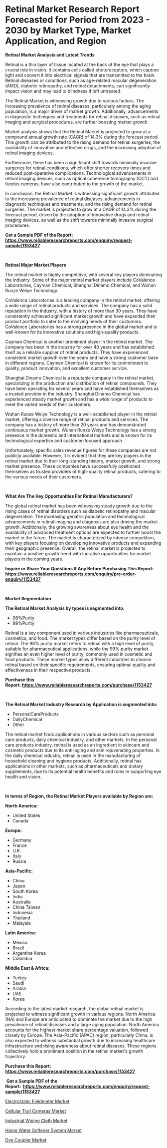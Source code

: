 <p><h1>Retinal Market Research Report Forecasted for Period from 2023 -  2030 by Market Type, Market Application, and Region</h1></p><p><strong>Retinal Market Analysis and Latest Trends</strong></p>
<p><p>Retinal is a thin layer of tissue located at the back of the eye that plays a crucial role in vision. It contains cells called photoreceptors, which capture light and convert it into electrical signals that are transmitted to the brain. Retinal diseases or conditions, such as age-related macular degeneration (AMD), diabetic retinopathy, and retinal detachments, can significantly impact vision and may lead to blindness if left untreated.</p><p>The Retinal Market is witnessing growth due to various factors. The increasing prevalence of retinal diseases, particularly among the aging population, is a major driver of market growth. Additionally, advancements in diagnostic techniques and treatments for retinal diseases, such as retinal imaging and surgical procedures, are further boosting market growth.</p><p>Market analysis shows that the Retinal Market is projected to grow at a compound annual growth rate (CAGR) of 14.3% during the forecast period. This growth can be attributed to the rising demand for retinal surgeries, the availability of innovative and effective drugs, and the increasing adoption of retinal imaging devices.</p><p>Furthermore, there has been a significant shift towards minimally invasive surgeries for retinal conditions, which offer shorter recovery times and reduced post-operative complications. Technological advancements in retinal imaging devices, such as optical coherence tomography (OCT) and fundus cameras, have also contributed to the growth of the market.</p><p>In conclusion, the Retinal Market is witnessing significant growth attributed to the increasing prevalence of retinal diseases, advancements in diagnostic techniques and treatments, and the rising demand for retinal surgeries. The market is projected to grow at a CAGR of 14.3% during the forecast period, driven by the adoption of innovative drugs and retinal imaging devices, as well as the shift towards minimally invasive surgical procedures.</p></p>
<p><strong>Get a Sample PDF of the Report:&nbsp; <a href="https://www.reliableresearchreports.com/enquiry/request-sample/1153427">https://www.reliableresearchreports.com/enquiry/request-sample/1153427</a></strong></p>
<p>&nbsp;</p>
<p><strong>Retinal Major Market Players</strong></p>
<p><p>The retinal market is highly competitive, with several key players dominating the industry. Some of the major retinal market players include CoValence Laboratories, Cayman Chemical, Shanghai Dinamo Chemical, and Wuhan Runze Weiye Technology.</p><p> </p><p>CoValence Laboratories is a leading company in the retinal market, offering a wide range of retinal products and services. The company has a solid reputation in the industry, with a history of more than 30 years. They have consistently achieved significant market growth and have expanded their product portfolio to cater to the evolving needs of their customers. CoValence Laboratories has a strong presence in the global market and is well-known for its innovative solutions and high-quality products.</p><p>Cayman Chemical is another prominent player in the retinal market. The company has been in the industry for over 40 years and has established itself as a reliable supplier of retinal products. They have experienced consistent market growth over the years and have a strong customer base in different regions. Cayman Chemical is known for its commitment to quality, product innovation, and excellent customer service.</p><p>Shanghai Dinamo Chemical is a reputable company in the retinal market, specializing in the production and distribution of retinal compounds. They have been operating for several years and have established themselves as a trusted provider in the industry. Shanghai Dinamo Chemical has experienced steady market growth and has a wide range of products to meet the varied needs of their customers.</p><p>Wuhan Runze Weiye Technology is a well-established player in the retinal market, offering a diverse range of retinal products and services. The company has a history of more than 20 years and has demonstrated continuous market growth. Wuhan Runze Weiye Technology has a strong presence in the domestic and international markets and is known for its technological expertise and customer-focused approach.</p><p>Unfortunately, specific sales revenue figures for these companies are not publicly available. However, it is evident that they are key players in the retinal market due to their long-standing history, market growth, and strong market presence. These companies have successfully positioned themselves as trusted providers of high-quality retinal products, catering to the various needs of their customers.</p></p>
<p>&nbsp;</p>
<p><strong>What Are The Key Opportunities For Retinal Manufacturers?</strong></p>
<p><p>The global retinal market has been witnessing steady growth due to the rising cases of retinal disorders such as diabetic retinopathy and macular degeneration. The increasing geriatric population and technological advancements in retinal imaging and diagnosis are also driving the market growth. Additionally, the growing awareness about eye health and the availability of advanced treatment options are expected to further boost the market in the future. The market is characterized by intense competition, with key players focusing on developing innovative products and expanding their geographic presence. Overall, the retinal market is projected to maintain a positive growth trend with lucrative opportunities for market players in the coming years.</p></p>
<p><strong>Inquire or Share Your Questions If Any Before Purchasing This Report: <a href="https://www.reliableresearchreports.com/enquiry/pre-order-enquiry/1153427">https://www.reliableresearchreports.com/enquiry/pre-order-enquiry/1153427</a></strong></p>
<p>&nbsp;</p>
<p><strong>Market Segmentation</strong></p>
<p><strong>The Retinal Market Analysis by types is segmented into:</strong></p>
<p><ul><li>98%Purity</li><li>99%Purity</li></ul></p>
<p><p>Retinal is a key component used in various industries like pharmaceuticals, cosmetics, and food. The market types differ based on the purity level of retinal. The 98% purity market refers to retinal with a high level of purity, suitable for pharmaceutical applications, while the 99% purity market signifies an even higher level of purity, commonly used in cosmetic and food products. These market types allow different industries to choose retinal based on their specific requirements, ensuring optimal quality and effectiveness in their respective products.</p></p>
<p><strong>Purchase this Report:&nbsp;<a href="https://www.reliableresearchreports.com/purchase/1153427">https://www.reliableresearchreports.com/purchase/1153427</a></strong></p>
<p>&nbsp;</p>
<p><strong>The Retinal Market Industry Research by Application is segmented into:</strong></p>
<p><ul><li>PersonalCareProducts</li><li>DailyChemical</li><li>Other</li></ul></p>
<p><p>The retinal market finds applications in various sectors such as personal care products, daily chemical industry, and other markets. In the personal care products industry, retinal is used as an ingredient in skincare and cosmetic products due to its anti-aging and skin rejuvenating properties. In the daily chemical industry, retinal is used in the manufacturing of household cleaning and hygiene products. Additionally, retinal has applications in other markets, such as pharmaceuticals and dietary supplements, due to its potential health benefits and roles in supporting eye health and vision.</p></p>
<p>&nbsp;</p>
<p><strong>In terms of Region, the Retinal Market Players available by Region are:</strong></p>
<p>
    <p> <strong> North America: </strong>
        <ul>
            <li>United States</li>
            <li>Canada</li>
        </ul>
        </p> 
    <p> <strong> Europe: </strong>
        <ul>
            <li>Germany</li>
            <li>France</li>
            <li>U.K.</li>
            <li>Italy</li>
            <li>Russia</li>
        </ul>
        </p> 
    <p> <strong> Asia-Pacific: </strong>
        <ul>
            <li>China</li>
            <li>Japan</li>
            <li>South Korea</li>
            <li>India</li>
            <li>Australia</li>
            <li>China Taiwan</li>
            <li>Indonesia</li>
            <li>Thailand</li>
            <li>Malaysia</li>
        </ul>
        </p> 
    <p> <strong> Latin America: </strong>
        <ul>
            <li>Mexico</li>
            <li>Brazil</li>
            <li>Argentina Korea</li>
            <li>Colombia</li>
        </ul>
        </p> 
    <p> <strong> Middle East & Africa: </strong>
        <ul>
            <li>Turkey</li>
            <li>Saudi</li>
            <li>Arabia</li>
            <li>UAE</li>
            <li>Korea</li>
        </ul>
    </p>
    </p>
<p><p>According to the latest market research, the global retinal market is projected to witness significant growth in various regions. North America (NA) and Europe are anticipated to dominate the market due to the high prevalence of retinal diseases and a large aging population. North America accounts for the highest market share percentage valuation, followed closely by Europe. The Asia-Pacific (APAC) region, particularly China, is also expected to witness substantial growth due to increasing healthcare infrastructure and rising awareness about retinal diseases. These regions collectively hold a prominent position in the retinal market's growth trajectory.</p></p>
<p><strong>Purchase this Report: <a href="https://www.reliableresearchreports.com/purchase/1153427">https://www.reliableresearchreports.com/purchase/1153427</a></strong></p>
<p>&nbsp;<strong>Get a Sample PDF of the Report:&nbsp;&nbsp;<a href="https://www.reliableresearchreports.com/enquiry/request-sample/1153427">https://www.reliableresearchreports.com/enquiry/request-sample/1153427</a></strong></p>
<p><strong></strong></p>
<p><p><a href="https://medium.com/@eltaroberts2662/electrostatic-fieldmeter-market-outlook-industry-overview-and-forecast-2023-to-2030-41ad20fc3478">Electrostatic Fieldmeter Market</a></p><p><a href="https://medium.com/@robinrathi2023/cellular-trail-cameras-market-analysis-and-sze-forecasted-for-period-from-2023-to-2030-6be6b70fb4e4">Cellular Trail Cameras Market</a></p><p><a href="https://github.com/tamvrosiya/Market-Research-Report-List-1/blob/main/industrial-wiping-cloth-market.md">Industrial Wiping Cloth Market</a></p><p><a href="https://medium.com/@cullenblick/decoding-home-water-softener-system-market-metrics-market-share-trends-and-growth-patterns-40119d790593">Home Water Softener System Market</a></p><p><a href="https://github.com/gaydyna/Market-Research-Report-List-1/blob/main/dye-coupler-market.md">Dye Coupler Market</a></p></p>